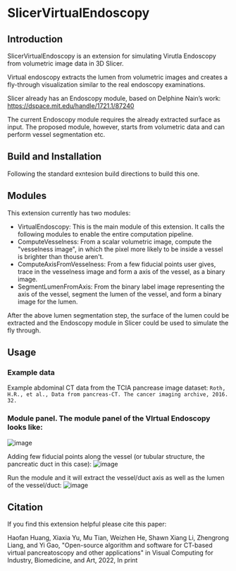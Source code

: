 # SlicerVirtualEndoscopy

## Introduction

SlicerVirtualEndoscopy is an extension for simulating Virutla Endoscopy from volumetric image data in 3D Slicer.

Virtual endoscopy extracts the lumen from volumetric images and creates a fly-through visualization similar to the real endoscopy examinations.

Slicer already has an Endoscopy module, based on Delphine Nain’s work: https://dspace.mit.edu/handle/1721.1/87240

The current Endoscopy module requires the already extracted surface as input. The proposed module, however, starts from volumetric data and can perform vessel segmentation etc.

## Build and Installation
Following the standard exntesion build directions to build this one.

## Modules
This extension currently has two modules:
* VirtualEndoscopy: This is the main module of this extension. It calls the following modules to enable the entire computation pipeline.
* ComputeVesselness: From a scalar volumetric image, compute the "vesselness image", in which the pixel more likely to be inside a vessel is brighter than thouse aren't.
* ComputeAxisFromVesselness: From a few fiducial points user gives, trace in the vesselness image and form a axis of the vessel, as a binary image.
* SegmentLumenFromAxis: From the binary label image representing the axis of the vessel, segment the lumen of the vessel, and form a binary image for the lumen.

After the above lumen segmentation step, the surface of the lumen could be extracted and the Endoscopy module in Slicer could be used to simulate the fly through.

## Usage

### Example data
Example abdominal CT data from the TCIA pancrease image dataset:
`Roth, H.R., et al., Data from pancreas-CT. The cancer imaging archive, 2016. 32.`

### Module panel. The module panel of the VIrtual Endoscopy looks like:
![image](https://user-images.githubusercontent.com/920557/176148714-c95592a1-cf31-4770-8e24-d8997d2f657d.png)

Adding few fiducial points along the vessel (or tubular structure, the pancreatic duct in this case):
![image](https://user-images.githubusercontent.com/920557/176149073-04abdbd0-64e9-4d26-8134-095a21f37dba.png)

Run the module and it will extract the vessel/duct axis as well as the lumen of the vessel/duct:
![image](https://user-images.githubusercontent.com/920557/176149685-b1e8f01c-1178-4a1e-90bc-dc859e63c05e.png)


## Citation

If you find this extension helpful please cite this paper:

Haofan Huang, Xiaxia Yu, Mu Tian, Weizhen He, Shawn Xiang Li, Zhengrong Liang, and Yi Gao, "Open-source algorithm and software for CT-based virtual pancreatoscopy and other applications" in Visual Computing for Industry, Biomedicine, and Art, 2022, In print


